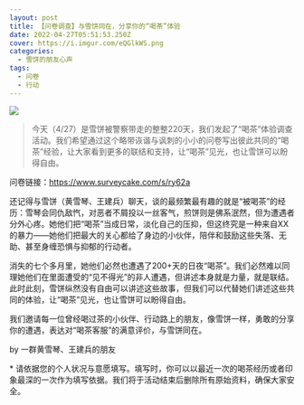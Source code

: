 ```yaml
---
layout: post
title: 【问卷调查】与雪饼同在，分享你的“喝茶”体验
date: 2022-04-27T05:51:53.250Z
cover: https://i.imgur.com/eQGlkWS.png
categories:
  - 雪饼的朋友心声
tags:
  - 问卷
  - 行动
---
```

![](https://i.imgur.com/eQGlkWS.png)

> 今天（4/27）是雪饼被警察带走的整整220天，我们发起了“喝茶”体验调查活动。我们希望通过这个略带诙谐与讽刺的小小的问卷写出彼此共同的“喝茶”经验，让大家看到更多的联结和支持，让“喝茶”见光，也让雪饼可以盼得自由。

<!-- more -->

问卷链接：https://www.surveycake.com/s/ry62a

还记得与雪饼（黄雪琴、王建兵）聊天，谈的最频繁最有趣的就是“被喝茶”的经历：雪琴会同仇敌忾，对恶者不屑投以一丝客气，煎饼则是佛系泯然，但为遭遇者分外心疼。她他们把“喝茶”当成日常，淡化自己的压抑，但这终究是一种来自XX的暴力——她他们把最大的关心都给了身边的小伙伴，陪伴和鼓励这些失落、无助、甚至身缠恐惧与抑郁的行动者。

消失的七个多月里，她他们必然也遭遇了200+天的日夜“喝茶”。我们必然难以同理她他们在里面遭受的“见不得光”的非人遭遇，但讲述本身就是力量，就是联结。此时此刻，雪饼纵然没有自由可以讲述这些故事，但我们可以代替她们讲述这些共同的体验，让“喝茶”见光，也让雪饼可以盼得自由。

我们邀请每一位曾经喝过茶的小伙伴、行动路上的朋友，像雪饼一样，勇敢的分享你的遭遇，表达对“喝茶客服”的满意评价，与雪饼同在。

by 一群黄雪琴、王建兵的朋友

\* 请依据您的个人状况与意愿填写。填写时，你可以以最近一次的喝茶经历或者印象最深的一次作为填写依据。我们将于活动结束后删除所有原始资料，确保大家安全。